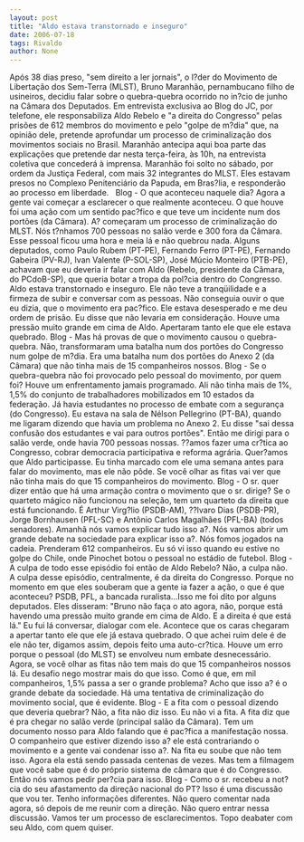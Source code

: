 ```yaml
---
layout: post
title: "Aldo estava transtornado e inseguro"
date: 2006-07-18
tags: Rivaldo
author: None
---
```


Após 38 dias preso, \"sem&nbsp;direito a&nbsp;ler jornais\",&nbsp;o l?der do Movimento de Libertação dos Sem-Terra (MLST), Bruno Maranhão, pernambucano filho de usineiros, decidiu falar sobre o quebra-quebra ocorrido no in?cio de junho na Câmara dos Deputados. Em entrevista exclusiva ao Blog do JC, por telefone, ele responsabiliza Aldo Rebelo e \"a direita do Congresso\" pelas prisões de 612 membros do movimento e pelo \"golpe de m?dia\" que, na opinião dele, pretende aprofundar um processo de criminalização dos movimentos sociais no Brasil. Maranhão antecipa aqui boa parte das explicações que pretende dar nesta terça-feira, às 10h, na entrevista coletiva que concederá à imprensa.
Maranhão foi solto no sábado, por ordem da Justiça Federal, com mais 32 integrantes do MLST. Eles estavam presos no Complexo Penitenciário da Papuda, em Bras?lia, e responderão ao processo em liberdade.
&nbsp;
Blog - O que aconteceu naquele dia?
Agora a gente vai começar a esclarecer o que realmente aconteceu. O que houve foi uma ação com um sentido pac?fico e que teve um incidente num dos portões (da Câmara). A? começaram um processo de criminalização do MLST. Nós t?nhamos 700 pessoas no salão verde e 300 fora da Câmara. Esse pessoal ficou uma hora e meia lá e não quebrou nada. Alguns deputados, como Paulo Rubem (PT-PE), Fernando Ferro (PT-PE), Fernando Gabeira (PV-RJ), Ivan Valente (P-SOL-SP), José Múcio Monteiro (PTB-PE), achavam que eu deveria ir falar com Aldo (Rebelo, presidente da Câmara, do PCdoB-SP), que queria botar a tropa da pol?cia dentro do Congresso. Aldo estava transtornado e inseguro. Ele não teve a tranqüilidade e a firmeza de subir e conversar com as pessoas. Não conseguia ouvir o que eu dizia, que o movimento era pac?fico. Ele estava desesperado e me deu ordem de prisão. Eu disse que não levaria em consideração. Houve uma pressão muito grande em cima de Aldo. Apertaram tanto ele que ele estava quebrado.
Blog - Mas há provas de que o movimento causou o quebra-quebra.
Não, transformaram uma batalha num dos portões do Congresso num golpe de m?dia. Era uma batalha num dos portões do Anexo 2 (da Câmara) que não tinha mais de 15 companheiros nossos.
Blog - Se o quebra-quebra não foi provocado pelo pessoal do movimento, por quem foi?
Houve um enfrentamento jamais programado. Ali não tinha mais de 1%, 1,5% do conjunto de trabalhadores mobilizados em 10 estados da federação. Já havia estudantes no processo de embate com a segurança (do Congresso). Eu estava na sala de Nélson Pellegrino (PT-BA), quando me ligaram dizendo que havia um problema no Anexo 2. Eu disse \"sai dessa confusão dos estudantes e vai para outros portões\". Então me dirigi para o salão verde, onde havia 700 pessoas nossas. ??amos fazer uma cr?tica ao Congresso, cobrar democracia participativa e reforma agrária. Quer?amos que Aldo participasse. Eu tinha marcado com ele uma semana antes para falar do movimento, mas ele não pôde. Se você olhar as fitas vai ver que não tinha mais do que 15 companheiros do movimento.
Blog - O sr. quer dizer então que há uma armação contra o movimento que o sr. dirige?
Se o quarteto mágico não funcionou na seleção, tem um quarteto da direita que está funcionando. É Arthur Virg?lio (PSDB-AM), ??lvaro Dias (PSDB-PR), Jorge Bornhausen (PFL-SC) e Antônio Carlos Magalhães (PFL-BA) (todos senadores). Amanhã nós vamos explicar tudo isso a?. Nós vamos abrir um grande debate na sociedade para explicar isso a?. Nós fomos jogados na cadeia. Prenderam 612 companheiros. Eu só vi isso quando eu estive no golpe do Chile, onde Pinochet botou o pessoal no estádio de futebol.
Blog - A culpa de todo esse episódio foi então de Aldo Rebelo?
Não, a culpa não. A culpa desse episódio, centralmente, é da direita do Congresso. Porque no momento em que eles souberam que a gente ia fazer a ação, o que é que aconteceu? PSDB, PFL, a bancada ruralista...Isso me foi dito por alguns deputados. Eles disseram: \"Bruno não faça o ato agora, não, porque está havendo uma pressão muito grande em cima de Aldo. E a direita é que está lá.\" Eu fui lá conversar, dialogar com ele. Acontece que os caras chegaram a apertar tanto ele que ele já estava quebrado. O que achei ruim dele é de ele não ter, digamos assim, depois feito uma auto-cr?tica. Houve um erro porque o pessoal (do MLST) se envolveu num embate desnecessário. Agora, se você olhar as fitas não tem mais do que 15 companheiros nossos lá. Eu desafio nego mostrar mais do que isso. Como é que, em mil companheiros, 1,5% passa a ser o grande problema? Acho que isso a? é o grande debate da sociedade. Há uma tentativa de criminalização do movimento social, que é evidente.
Blog - E a fita com o pessoal dizendo que deveria quebrar?
Não, a fita não diz isso. Eu não vi a fita. A fita diz que é pra chegar no salão verde (principal salão da Câmara). Tem um documento nosso para Aldo falando que é pac?fica a manifestação nossa. O companheiro que estiver dizendo isso a? ele está contrariando o movimento e a gente vai condenar isso a?. Na fita eu soube que não tem isso. Agora ela está sendo passada centenas de vezes. Mas tem a filmagem que você sabe que é do próprio sistema de câmara que é do Congresso. Então nós vamos pedir per?cia para isso.
Blog - Como o sr. recebeu a not?cia do seu afastamento da direção nacional do PT?
Isso é uma discussão que vou ter. Tenho informações diferentes. Não quero comentar nada agora, só depois de me reunir com a direção. Não quero entrar nessa discussão. Vamos ter um processo de esclarecimentos. Topo deabater com seu Aldo, com quem quiser. 